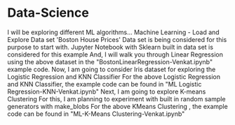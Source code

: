 # Data-Science
I will be exploring different ML algorithms...
Machine Learning - Load and Explore Data set
'Boston House Prices' Data set is being considered for this purpose to start with.
Jupyter Notebook with Sklearn built in data set is considered for this example
And, I will walk you through Linear Regression using the above dataset in the "BostonLinearRegression-Venkat.ipynb" example code.
Now, I am going to consider Iris dataset for exploring the Logistic Regression and KNN Classifier
For the above Logistic Regression and KNN Classifier, the example code can be found in "ML Logistic Regression-KNN-Venkat.ipynb"
Next, I am going to explore K-means Clustering
For this, I am planning to experiment with built in random sample generators with make_blobs
For the above KMeans Clustering , the example code can be found in "ML-K-Means Clustering-Venkat.ipynb"
